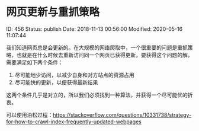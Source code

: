# 网页更新与重抓策略


ID: 456
Status: publish
Date: 2018-11-13 00:56:00
Modified: 2020-05-16 11:07:44


我们知道网页总是会更新的。在大规模的网络爬取中，一个很重要的问题是重抓策略，也就是在什么时候去重新访问同一个网页已获得更新。要获得这个问题的解，需要满足如下两个条件：

1. 尽可能地少访问，以减少自身和对方站点的资源占用
2. 尽可能快的更新，以便获得最新结果

这两个条件几乎是对立的，所以我们必须找到一种算法，并获得一个尽可能优的折衷。

可以使用泊松过程：https://stackoverflow.com/questions/10331738/strategy-for-how-to-crawl-index-frequently-updated-webpages